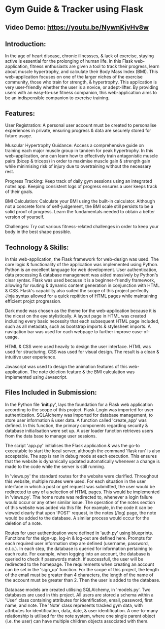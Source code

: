 # Gym Guide & Tracker using Flask
## Video Demo:  <https://youtu.be/NywnKjvHv8w>
## Introduction:
In the age of heart disease, chronic illnessses, & lack of exercise, staying active is essential for the prolonging of human life. In this Flask web-application, fitness enthusiasts are given a tool to track their progress, learn about muscle hypertrophy, and calculate their Body Mass Index (BMI). This web-application focuses on one of the larger niches of the exercise community, those who train for strength, & hypertrophy. This application is very user-friendly whether the user is a novice, or adept-lifter. By providing users with an easy-to-use fitness companion, this web-application aims to be an indispensible companion to exercise training.
## Features:
User Registration: A personal user account must be created to personalise experiences in private, ensuring progress & data are securely stored for future usage.

Muscular Hypertrophy Guidance: Access a comprehensive guide on training each major muscle group in tandem for peak hypertrophy. In this web-application, one can learn how to effectively train antagonistic muscle pairs (bicep & triceps) in order to maximise muscle gain & strength gain while minimising risk of injury due to overtraining without the necessary rest.

Progress Tracking: Keep track of daily gym sessions using an integrated notes app. Keeping consistent logs of progress ensures a user keeps track of their goals.

BMI Calculation: Calculate your BMI using the built-in calculator. Although not a concrete form of self-judgement, the BMI scale still persists to be a solid proof of progress. Learn the fundamentals needed to obtain a better version of yourself.

Challenges: Try out various fitness-related challenges in order to keep your body in the best shape possible.
## Technology & Skills:
In this web-application, the Flask framework for web-design was used. The core logic & functionality of the application was implemented using Python. Python is an excellent language for web development. User authentication, data processing & database management was aided massively by Python's clear syntax. Flask was used because it is a beginner-friendly framework, allowing for routing & dynamic content generation in conjunction with HTML & CSS. Flask's capability also suited the scope of this project perfectly. Jinja syntax allowed for a quick repitition of HTML pages while maintaining efficient projct progression.

Dark mode was chosen as the theme for the web-application because it is the nicest on the eye stylistically. A layout page in HTML was created including every basic necessity that each subsequent HTML page included, such as all metadata, such as bootstrap imports & stylesheet imports. A navigation bar was used for each webpage to further improve ease-of-usage.

HTML & CSS were used heavily to design the user interface. HTML was used for structuring, CSS was used for visual design. The result is a clean & intuitive user experience.

Javascript was used to design the animation features of this web-application. The note deletion feature & the BMI calculation was implemented using Javascript.

## Files Included in Submission:
In the Python file '__init__.py', lays the foundation for a Flask web application according to the scope of this project. Flask-Login was imported for user authentication. SQLAlchemy was imported for database management, to store user information & user data. A function called 'create_app' was defined. In this function, the primary components regarding security & database initialisation were set up. A user loader function retrieves users from the data base to manage user sessions.

The script 'app.py' initialises the Flask application & was the go-to executable to start the local server, although the command 'flask run' is also acceptable. The app is ran in debug mode at each execution. This ensures that the website is dynamically updated automatically whenever a change is made to the code while the server is still running.

In 'views.py' the standard routes for the website were clarified. Throughout this website, multiple routes were used. For each situation in the user interface in which a post or get request was submitted, the user would be redirected to any of a selection of HTML pages. This would be implemented in 'views.py'. The home route was redirected to, whenever a login failure would occur or any other similar issue. The operation of the notes section of this website was added via this file. For example, in the code it can be viewed clearly that upon 'POST' request, in the notes (/log) page, the note would be added to the database. A similar process would occur for the deletion of a note.

Routes for user authentication were defined in 'auth.py' using blueprints. Functions for the sign-up, log-in & log-out are defined here. Prompts for each required user information step are defined (username, password, e.t.c.). In each step, the database is queried for information pertaining to each route. For example, when logging into an account, the database is queried to check if passwords match. If successfull, the user will be redirected to the homepage. The requirements when creating an account can be set in the 'sign_up' function. For the scope of this project, the length of the email must be greater than 4 characters, the length of the name of the account must be greater than 2. Then the user is added to the database.

Database models are created utilising SQLAlchemy, in 'models.py'. Two databases are used in this project. All users are stored a schema within a 'User' class containing attributes for identification, email, password, first name, and note. The 'Note' class represents tracked gym data, with attributes for identification, data, date, & user identification. A one-to-many relationship is utilised for the note system, where one single parent object (i.e. the user) can have multiple children objects associated with them.